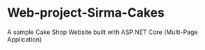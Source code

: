 # Web-project-Sirma-Cakes
A sample Cake Shop Website built with ASP.NET Core (Multi-Page Application)

